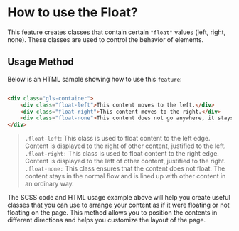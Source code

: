 # How to use the Float?

This feature creates classes that contain certain `"float"` values ​​(left, right, none). These classes are used to
control the behavior of elements.

## Usage Method

Below is an HTML sample showing how to use this `feature`:

```html

<div class="gls-container">
    <div class="float-left">This content moves to the left.</div>
    <div class="float-right">This content moves to the right.</div>
    <div class="float-none">This content does not go anywhere, it stays in the normal stream.</div>
</div>
````

> `.float-left`: This class is used to float content to the left edge. Content is displayed to the right of other
> content, justified to the left.<br>
> `.float-right:` This class is used to float content to the right edge. Content is displayed to the left of other
> content, justified to the right.<br>
> `.float-none:` This class ensures that the content does not float. The content stays in the normal flow and is lined
> up with other content in an ordinary way.

The SCSS code and HTML usage example above will help you create useful classes that you can use to arrange your content
as if it were floating or not floating on the page. This method allows you to position the contents in different
directions and helps you customize the layout of the page.

 
